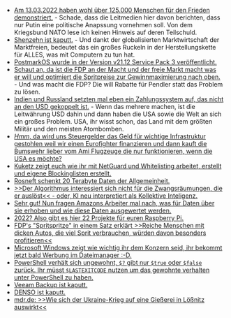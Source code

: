 * [Am 13.03.2022 haben wohl über 125.000 Menschen für den Frieden demonstriert.](https://www.sonnenseite.com/de/politik/125-000-menschen-demonstrieren-fuer-den-frieden/) - Schade, dass die Leitmedien hier davon berichten, dass nur Putin eine politische Anapssung vornehmen soll. Von dem Kriegsbund NATO lese ich keinen Hinweis auf deren Teilschuld.
* [Shenzehn ist kaputt.](https://blog.fefe.de/?ts=9cd0c840) - Und dankt der globalisierten Marktwirtschaft der Marktfreien, bedeutet das ein großes Ruckeln in der Herstellungskette für ALLES, was mit Computern zu tun hat.
* [PostmarkOS wurde in der Version v21.12 Service Pack 3 veröffentlicht.](https://postmarketos.org/blog/2022/03/13/v21.12.3-release/)
* [Schaut an, da ist die FDP an der Macht und der freie Markt macht was er will und optimiert die Spritpreise zur Gewinnmaximierung nach oben.](https://blog.fefe.de/?ts=9cd1de1c) - Und was macht die FDP? Die will Rabatte für Pendler statt das Problem zu lösen.
* [Indien und Russland setzten mal eben ein Zahlungssystem auf, das nicht an den USD gekoppelt ist.](https://blog.fefe.de/?ts=9cd1dd6e) - Wenn das mehrere machen, ist die Leitwährung USD dahin und dann haben die USA sowie die Welt an sich ein großes Problem. USA, ihr wisst schon, das Land mit dem größten Militär und den meisten Atombomben.
* [*Hmm*, da wird uns Steuergelder das Geld für wichtige Infrastruktur gestohlen weil wir einen Eurofighter finanzieren und dann kauft die Bumswehr lieber vom Ami Flugzeuge die nur funktionieren, wenn die USA es möchte?](https://blog.fefe.de/?ts=9cd1d555)
* [Kuketz zeigt euch wie ihr mit NetGuard und Whitelisting arbeitet, erstellt und eigene Blockinglisten erstellt.](https://www.kuketz-blog.de/netguard-datenverkehr-von-android-apps-filtern-privatsphaere-schuetzen/)
* [Rosneft schenkt 20 Terabyte Daten der Allgemeinheit.](https://www.borncity.com/blog/2022/03/14/anonymous-hackt-rosneft-deutschland-20-terabyte-daten-abgezogen/)
* [>>Der Algorithmus interessiert sich nicht für die Zwangsräumungen, die er auslöst<< - oder, KI neu interpretiert als Kollektive Inteligenz.](https://netzpolitik.org/2022/kuenstliche-intelligenz-glu%cc%88cksmaschinen-bauen/)
* [Sehr gut! Nun fragen Amazons Arbeiter mal nach, was für Daten über sie erhoben und wie diese Daten ausgewertet werden.](https://noyb.eu/en/amazon-workers-demand-data-transparency)
* [2022? Also gibt es hier 22 Projekte für euren Raspberry Pi.](https://opensource.com/article/22/3/raspberry-pi-projects-2022)
* [FDP's "Spritspritze" in einem Satz erklärt >>Reiche Menschen mit dicken Autos, die viel Sprit verbrauchen, würden davon besonders profitieren<<](https://www.sonnenseite.com/de/mobilitaet/kritik-an-plaenen-des-finanzministers/)
* [Microsoft Windows zeigt wie wichtig ihr dem Konzern seid, ihr bekommt jetzt bald Werbung im Dateimanager :-D.](https://www.bleepingcomputer.com/news/microsoft/microsoft-is-testing-ads-in-the-windows-11-file-explorer/)
* [PowerShell verhält sich ungewohnt, `$?` gibt nur `$true` oder `$false` zurück. Ihr müsst `$LASTEXITCODE` nutzen um das gewohnte verhalten unter PowerShell zu haben.](https://www.windowspro.de/script/externe-programme-powershell-ausfuehren-exit-code-abfragen)
* [Veeam Backup ist kaputt.](https://www.borncity.com/blog/2022/03/14/kritische-schwachstellen-in-veeam-backup-replication/)
* [DENSO ist kaputt.](https://www.bleepingcomputer.com/news/security/automotive-giant-denso-hit-by-new-pandora-ransomware-gang/)
* [mdr.de: >>Wie sich der Ukraine-Krieg auf eine Gießerei in Lößnitz auswirkt<<](https://www.mdr.de/video/mdr-videos/a/video-605224.html)
